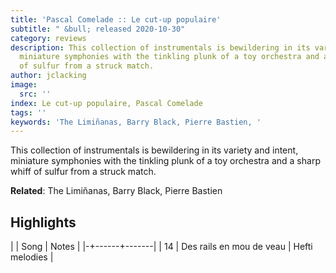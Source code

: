```yaml
---
title: 'Pascal Comelade :: Le cut-up populaire'
subtitle: " &bull; released 2020-10-30"
category: reviews
description: This collection of instrumentals is bewildering in its variety and intent,
  miniature symphonies with the tinkling plunk of a toy orchestra and a sharp whiff
  of sulfur from a struck match.
author: jclacking
image:
  src: ''
index: Le cut-up populaire, Pascal Comelade
tags: ''
keywords: 'The Limiñanas, Barry Black, Pierre Bastien, '
---
```

This collection of instrumentals is bewildering in its variety and intent, miniature symphonies with the tinkling plunk of a toy orchestra and a sharp whiff of sulfur from a struck match.<!--more-->

**Related**: The Limiñanas, Barry Black, Pierre Bastien

## Highlights

| | Song | Notes |
|-+------+-------|
| 14 | Des rails en mou de veau | Hefti melodies |


